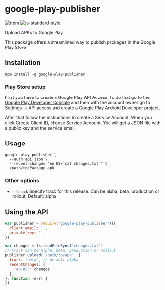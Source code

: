 # google-play-publisher

[![npm][npm-image]][npm-url]
[![js-standard-style][standard-image]](https://github.com/feross/standard)

[standard-image]: https://img.shields.io/badge/code%20style-standard-brightgreen.svg?style=flat
[npm-image]: https://img.shields.io/npm/v/google-play-publisher.svg?style=flat
[npm-url]: https://npmjs.org/package/google-play-publisher

Upload APKs to Google Play

This package offers a streamlined way to publish packages in the Google Play Store

Installation
---

`npm install -g google-play-publisher`

### Play Store setup

First you have to create a Google Play API Access. To do that go to the
[Google Play Developer Console](https://play.google.com/apps/publish) and then
with the account owner go to Settings -> API access and create a Google Play
Android Developer project.

After that follow the instructions to create a Service Account.
When you click Create Client ID, choose Service Account. You will get a JSON file
with a public key and the service email.

Usage
---

    google-play-publisher \
      --auth api.json \
      --recent-changes "en-US=`cat changes.txt`" \
      /path/to/Package.apk

### Other options

 - `--track` Specify track for this release. Can be alpha, beta, production or rollout. Default: alpha

Using the API
---

```javascript
var publisher = require('google-play-publisher')({
  client_email: '',
  private_key: '',
})

var changes = fs.readFileSync('changes.txt')
// track can be alpha, beta, production or rollout
publisher.upload('/path/to/apk', {
  track: 'beta', // default alpha
  recentChanges: {
    'en-US': changes
  },
}, function (err) {
})
```
